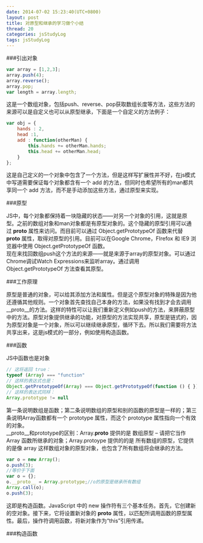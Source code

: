 ```yaml
---
date: 2014-07-02 15:23:40(UTC+0800)
layout: post
title: 对原型和继承的学习做个小结
thread: 20
categories: jsStudyLog
tags: jsStudyLog
---
```


###引出对象

```javascript
var array = [1,2,3];
array.push(4);
array.reverse();
array.pop;
var length = array.length;
```

这是一个数组对象，包括push、reverse、pop获取数组长度等方法，这些方法的来源可以是自定义也可以从原型继承，下面是一个自定义的方法例子：

```javascript
var obj = {
	hands : 2,
	head :1,
	add : function(otherMan) {
		this.hands += otherMan.hands;
		this.head += otherMan.head;
	}
};
```

这是自己定义的一个对象中包含了一个方法，但是这样写扩展性并不好，在js模式中写道需要保证每个对象都含有一个 add 的方法，但同时也希望所有的man都共享同一个 add 方法，而不是手动添加这些方法，通过原型来实现。

###原型

JS中，每个对象都保持着一块隐藏的状态——对另一个对象的引用，这就是原型。之前的数组对象和man对象都是有原型对象的。这个隐藏的原型引用可以通过 __proto__ 属性来访问。而目前可以通过 Object.getPrototypeOf 函数来代替 __proto__ 属性，取得对原型的引用。目前可以在Google Chrome，FIrefox 和 IE9 浏览器中使用 Object.getPrototypeOf 函数。
<br/>现在来找回数组push这个方法的来源——就是来源于array的原型对象。可以通过Chrome调试Watch Expressions来监听array。通过调用 Object.getPrototypeOf 方法查看其原型。

###工作原理

原型是普通的对象，可以给其添加方法和属性。但是这个原型对象的特殊是因为他还遵循其他规则。一个对象首先查找自己本身的方法，如果没有找到才会去调用__proto__的方法。这样的特性可以让我们重新定义例如push的方法，来屏蔽原型中的方法。原型对象提供继承的功能，对原型的方法实现共享，原型是链式的，因为原型对象是一个对象，所以可以继续继承原型，循环下去。所以我们需要将方法共享出来，这是js模式的一部分，例如使用构造函数。

###函数

JS中函数也是对象

```javascript
// 这将返回 true：
typeof (Array) === "function"
// 这样的表达式也是：
Object.getPrototypeOf(Array) === Object.getPrototypeOf(function () { })
// 这样的表达式同样：
Array.prototype != null
```

第一条说明数组是函数；第二条说明数组的原型和别的函数的原型是一样的；第三条说明Array函数都有一个 prototype 属性，而这个 prototype 属性指向一个有效的对象。 
<br/> __proto__和prototype的区别：Array.__proto__ 提供的是 数组原型 – 请把它当作 Array 函数所继承的对象；Array.protoype 提供的的是 所有数组的原型，它提供的是像 array 这样数组对象的原型对象，也包含了所有数组将会继承的方法。

```javascript
var o = new Array();
o.push(3);
//等价于下面
var o = {};
o.__proto__ = Array.prototype;//o的原型是继承所有数组
Array.call(o);
o.push(3);
```

这即是构造函数。JavaScript 中的 new 操作符有三个基本任务。首先，它创建新的空对象。接下来，它将设置新对象的 __proto__ 属性，以匹配所调用函数的原型属性。最后，操作符调用函数，将新对象作为“this”引用传递。

###构造函数